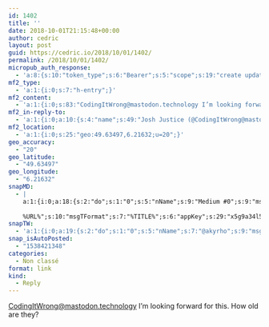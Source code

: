 ```yaml
---
id: 1402
title: ''
date: 2018-10-01T21:15:48+00:00
author: cedric
layout: post
guid: https://cedric.io/2018/10/01/1402/
permalink: /2018/10/01/1402/
micropub_auth_response:
  - 'a:8:{s:10:"token_type";s:6:"Bearer";s:5:"scope";s:19:"create update media";s:2:"me";s:18:"https://cedric.io/";s:9:"issued_by";s:45:"https://cedric.io/wp-json/indieauth/1.0/token";s:9:"client_id";s:21:"https://quill.p3k.io/";s:9:"issued_at";i:1538118744;s:4:"user";i:1;s:13:"last_accessed";i:1538421346;}'
mf2_type:
  - 'a:1:{i:0;s:7:"h-entry";}'
mf2_content:
  - 'a:1:{i:0;s:83:"CodingItWrong@mastodon.technology I’m looking forward for this. How old are they?";}'
mf2_in-reply-to:
  - 'a:1:{i:0;a:10:{s:4:"name";s:49:"Josh Justice (@CodingItWrong@mastodon.technology)";s:7:"summary";s:131:"My two kids are playing by themselves and my wife and I are getting stuff done. This is literally the first time this has happened.";s:8:"featured";s:110:"https://static.mastodon.technology/accounts/avatars/000/035/292/original/75529746d0976f22f846dec095dd067e.jpeg";s:11:"publication";s:23:"Mastodon for Tech Folks";s:5:"photo";a:1:{i:0;s:110:"https://static.mastodon.technology/accounts/avatars/000/035/292/original/75529746d0976f22f846dec095dd067e.jpeg";}s:3:"url";s:61:"https://mastodon.technology/@CodingItWrong/100816148803847965";s:4:"type";s:5:"entry";s:9:"published";s:25:"2018-09-30T18:32:28+00:00";s:7:"updated";s:25:"2018-09-30T18:32:28+00:00";s:6:"author";a:3:{s:4:"type";s:4:"card";s:4:"name";s:12:"Josh Justice";s:5:"photo";s:110:"https://static.mastodon.technology/accounts/avatars/000/035/292/original/75529746d0976f22f846dec095dd067e.jpeg";}}}'
mf2_location:
  - 'a:1:{i:0;s:25:"geo:49.63497,6.21632;u=20";}'
geo_accuracy:
  - "20"
geo_latitude:
  - "49.63497"
geo_longitude:
  - "6.21632"
snapMD:
  - |
    a:1:{i:0;a:18:{s:2:"do";s:1:"0";s:5:"nName";s:9:"Medium #0";s:9:"msgFormat";s:19:"%FULLTEXT%
    
    %URL%";s:10:"msgTFormat";s:7:"%TITLE%";s:6:"appKey";s:29:"x5g9a34l5z294i5y2q284e4g54454";s:6:"appSec";s:85:"d3h0a44e4s2b4i5u2r234m5f5b4v2l5q2a444h574347464a454x2w20374447494c484b4w2c464f5u2d4z2";s:8:"inclTags";s:1:"1";s:7:"fltrsOn";i:0;s:5:"fltrs";a:0:{}s:7:"proxyOn";i:0;s:7:"useSURL";i:0;s:1:"v";i:350;s:4:"publ";s:1:"0";s:11:"accessToken";s:65:"2353413aa5437433e5648ccf74a16119308317c52d1a24d8ed99f26add037528a";s:12:"appAppUserID";s:65:"104b21fd8da79171a6e7bf800d03b4b761204f242935e05d2d86850a6b1635f77";s:14:"appAppUserName";s:26:"Cédric Bousmanne (akyrho)";s:13:"appAppUserURL";s:26:"https://medium.com/@akyrho";s:7:"pubList";a:0:{}}}
snapTW:
  - 'a:1:{i:0;a:19:{s:2:"do";s:1:"0";s:5:"nName";s:7:"@akyrho";s:9:"msgFormat";s:26:"%TITLE%. %EXCERPT% - %URL%";s:6:"appKey";s:55:"x5g9a8325v2y475r3c4m48584n53446p423r3r5u3e356j5j3k4r2p3";s:6:"appSec";s:105:"d3h0a94o46415u594v3q5l5n5l4r4x474x4j484o473u4i5w2m4k494z2k344n306n5r3l5v2s554p4n3p3k45495c3z4v4d3m3u5w525";s:7:"fltrsOn";i:0;s:5:"fltrs";a:0:{}s:7:"proxyOn";i:0;s:7:"useSURL";i:0;s:1:"v";i:350;s:5:"twURL";s:25:"http://twitter.com/akyrho";s:11:"accessToken";s:50:"6678782-Eyg60SCeh7762DEIsYtTPD5GVeOuSN8ATMdF2Lpppe";s:14:"accessTokenSec";s:45:"PgGDCbcYLJnR5esZjY9ID72A33mUNCYnQwaQTBsojSJNa";s:5:"tw140";i:0;s:10:"riComments";s:1:"1";s:11:"riCommentsM";s:1:"1";s:12:"riCommentsAA";s:1:"1";s:8:"attchImg";s:1:"1";s:9:"wpImgSize";s:4:"full";}}'
snap_isAutoPosted:
  - "1538421348"
categories:
  - Non classé
format: link
kind:
  - Reply
---
```

CodingItWrong@mastodon.technology I’m looking forward for this. How old are they?

</p>